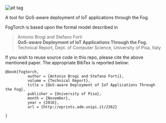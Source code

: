 ![alt tag](https://github.com/di-unipi-socc/FogTorch/blob/master/img/logo.png)

A tool for QoS-aware deployment of IoT applications through the Fog. 

FogTorch is based upon the formal model described in

> Antonio Brogi and Stefano Forti <br>
> **QoS-aware Deployment of IoT Applications Through the Fog.** <br>
> Technical Report, Dept. of Computer Science, University of Pisa, Italy

If you wish to reuse source code in this repo, please cite the above mentioned paper. The appropriate BibTex is reported below:

```
@book{fogtorch,
          author = {Antonio Brogi and Stefano Forti},
          volume = {Technical Report},
          title = {QoS-aware Deployment of IoT Applications Through the Fog},
          publisher = {University of Pisa},
          month = {November},
          year = {2016},
          url = {http://eprints.adm.unipi.it/2362}
			 
}
```
